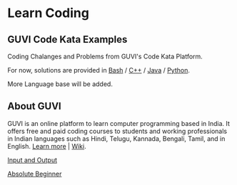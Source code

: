 # Learn Coding

## GUVI Code Kata Examples

Coding Chalanges and Problems from GUVI's Code Kata Platform.

For now, solutions are provided in [Bash](https://github.com/abhinavbharadwajr/learn.coding/learn.bash) / [C++](https://github.com/abhinavbharadwajr/learn.coding/learn.cpp) / [Java](https://github.com/abhinavbharadwajr/learn.coding/learn.java) / [Python](https://github.com/abhinavbharadwajr/learn.coding/learn.python).

More Language base will be added.

## About GUVI

GUVI is an online platform to learn computer programming based in India. It offers free and paid coding courses to students and working professionals in Indian languages such as Hindi, Telugu, Kannada, Bengali, Tamil, and in English. [Learn more](https://www.guvi.in/) |  [Wiki](https://en.wikipedia.org/wiki/GUVI).

[Input and Output](https://github.com/abhinavbharadwajr/learn.coding/blob/master/.readmes/inputandoutput.md)

[Absolute Beginner](https://github.com/abhinavbharadwajr/learn.coding/blob/master/.readmes/absolutebginner.md)